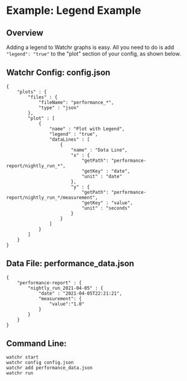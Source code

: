 # Example:  Legend Example

## Overview

Adding a legend to Watchr graphs is easy.  All you need to do is add `"legend": "true"` to the "plot" section of your config, as shown below. 

## Watchr Config:  config.json
	{
	    "plots" : {
	        "files" : {
	            "fileName": "performance_*",
	            "type" : "json"
	        },
	        "plot" : [
	            {
	                "name" : "Plot with Legend",
	                "legend" : "true",
	                "dataLines" : [
	                    {
	                        "name" : "Data Line",
	                        "x" : {
	                            "getPath": "performance-report/nightly_run_*",
	                            "getKey" : "date",
	                            "unit" : "date"
	                        },
	                        "y" : {
	                            "getPath": "performance-report/nightly_run_*/measurement",
	                            "getKey" : "value",
	                            "unit" : "seconds"
	                        }
	                    }
	                ]
	            }
	        ]
	    }
	}

## Data File:  performance\_data.json
	
	{
	    "performance-report" : {
	        "nightly_run_2021-04-05" : {
	            "date" : "2021-04-05T22:21:21",
	            "measurement": {
	                "value":"1.0"
	            }
	        }
	    }
	}

## Command Line:

	watchr start
    watchr config config.json
    watchr add performance_data.json
    watchr run